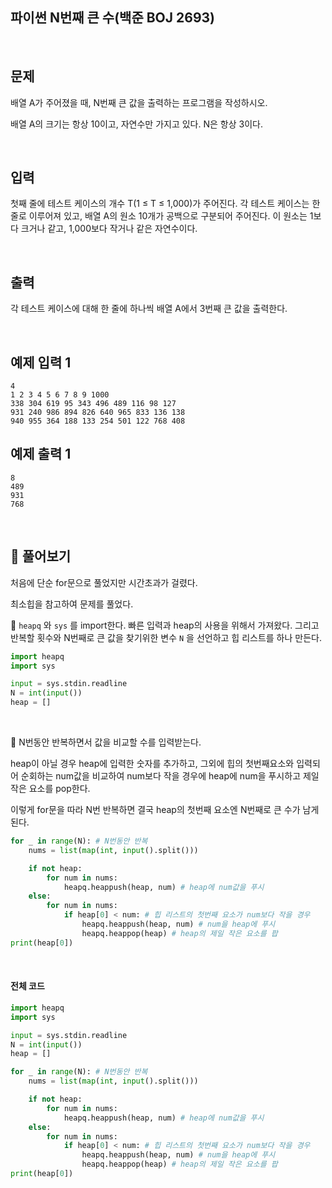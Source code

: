## 파이썬 N번째 큰 수(백준 BOJ 2693)

<br>

## 문제

배열 A가 주어졌을 때, N번째 큰 값을 출력하는 프로그램을 작성하시오.

배열 A의 크기는 항상 10이고, 자연수만 가지고 있다. N은 항상 3이다.

<br>

## 입력

첫째 줄에 테스트 케이스의 개수 T(1 ≤ T ≤ 1,000)가 주어진다. 각 테스트 케이스는 한 줄로 이루어져 있고, 배열 A의 원소 10개가 공백으로 구분되어 주어진다. 이 원소는 1보다 크거나 같고, 1,000보다 작거나 같은 자연수이다.

<br>

## 출력

각 테스트 케이스에 대해 한 줄에 하나씩 배열 A에서 3번째 큰 값을 출력한다.

<br>

## 예제 입력 1

```
4
1 2 3 4 5 6 7 8 9 1000
338 304 619 95 343 496 489 116 98 127
931 240 986 894 826 640 965 833 136 138
940 955 364 188 133 254 501 122 768 408
```

## 예제 출력 1

```
8
489
931
768
```

<br>

## 📝 풀어보기

처음에 단순 for문으로 풀었지만 시간초과가 걸렸다.

최소힙을 참고하여 문제를 풀었다.



📌 `heapq` 와  `sys` 를 import한다. 빠른 입력과 heap의 사용을 위해서 가져왔다. 그리고 반복할 횟수와 N번째로 큰 값을 찾기위한 변수 `N` 을 선언하고 힙 리스트를 하나 만든다.

``` python
import heapq
import sys

input = sys.stdin.readline
N = int(input())
heap = []
```

<br>

📌  N번동안 반복하면서 값을 비교할 수를 입력받는다.

heap이 아닐 경우 heap에 입력한 숫자를 추가하고, 그외에 힙의 첫번째요소와 입력되어 순회하는 num값을 비교하여 num보다 작을 경우에 heap에 num을 푸시하고 제일 작은 요소를 pop한다.

이렇게 for문을 따라 N번 반복하면 결국 heap의 첫번째 요소엔 N번째로 큰 수가 남게된다.

``` python
for _ in range(N): # N번동안 반복 
    nums = list(map(int, input().split()))

    if not heap:
        for num in nums:
            heapq.heappush(heap, num) # heap에 num값을 푸시
    else:
        for num in nums:
            if heap[0] < num: # 힙 리스트의 첫번째 요소가 num보다 작을 경우
                heapq.heappush(heap, num) # num을 heap에 푸시
                heapq.heappop(heap) # heap의 제일 작은 요소를 팝
print(heap[0])
```

<br>

#### 전체 코드

``` python
import heapq
import sys

input = sys.stdin.readline
N = int(input())
heap = []

for _ in range(N): # N번동안 반복 
    nums = list(map(int, input().split()))

    if not heap:
        for num in nums:
            heapq.heappush(heap, num) # heap에 num값을 푸시
    else:
        for num in nums:
            if heap[0] < num: # 힙 리스트의 첫번째 요소가 num보다 작을 경우
                heapq.heappush(heap, num) # num을 heap에 푸시
                heapq.heappop(heap) # heap의 제일 작은 요소를 팝
print(heap[0])
```

